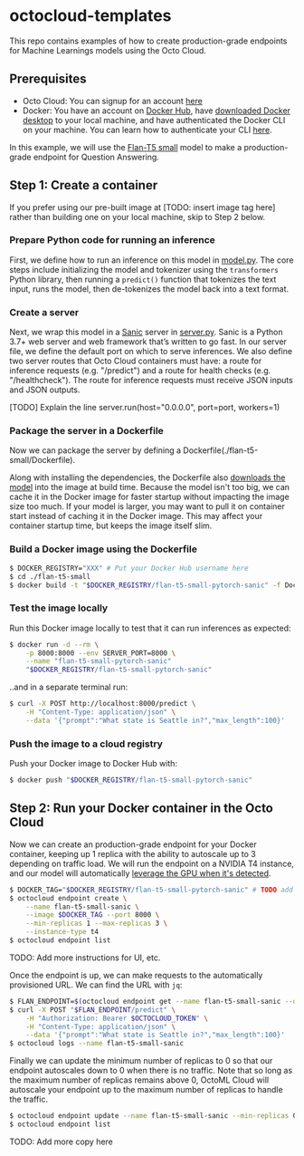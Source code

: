 # octocloud-templates

This repo contains examples of how to create production-grade endpoints for Machine Learnings models using the Octo Cloud.

## Prerequisites

- Octo Cloud: You can signup for an account [here](https://octoml.ai/cp/model-serving-compute-access/)
- Docker: You have an account on [Docker Hub][dockerHub], have [downloaded Docker desktop](https://www.docker.com/products/docker-desktop/) to your local machine, and have authenticated the Docker CLI
  on your machine. You can learn how to authenticate your CLI [here][dockerCLIAuth].


In this example, we will use the [Flan-T5 small](https://huggingface.co/google/flan-t5-small) model to make a production-grade endpoint for Question Answering.

## Step 1: Create a container
If you prefer using our pre-built image at [TODO: insert image tag here] rather than building one on your local machine, skip to Step 2 below.

### Prepare Python code for running an inference

First, we define how to run an inference on this model in [model.py](./flan-t5-small/model.py). The core steps include initializing the model and tokenizer using the `transformers` Python library, then running a `predict()` function that tokenizes the text input, runs the model, then de-tokenizes the model back into a text format.

### Create a server
Next, we wrap this model in a [Sanic][sanic] server in [server.py](./flan-t5-small/server.py). Sanic is a Python 3.7+ web server and web framework that’s written to go fast. In our server file, we define the default port on which to serve inferences. We also define two server routes that Octo Cloud containers must have: a route for inference requests (e.g. "/predict") and a route for health checks (e.g. "/healthcheck"). The route for inference requests must receive JSON inputs and JSON outputs.

[TODO] Explain the line server.run(host="0.0.0.0", port=port, workers=1)

### Package the server in a Dockerfile

Now we can package the server by defining a Dockerfile(./flan-t5-small/Dockerfile). 

Along with installing the dependencies, the Dockerfile also [downloads the model](./flan-t5-small/model.py)
into the image at build time. Because the model isn't too big, we can cache it in the Docker image for faster
startup without impacting the image size too much. If your model is larger, you may want to pull it on container
start instead of caching it in the Docker image. This may affect your container startup time, but keeps the
image itself slim.


### Build a Docker image using the Dockerfile

```sh
$ DOCKER_REGISTRY="XXX" # Put your Docker Hub username here
$ cd ./flan-t5-small
$ docker build -t "$DOCKER_REGISTRY/flan-t5-small-pytorch-sanic" -f Dockerfile .
```

### Test the image locally
Run this Docker image locally to test that it can run inferences as expected:

```sh
$ docker run -d --rm \
    -p 8000:8000 --env SERVER_PORT=8000 \
    --name "flan-t5-small-pytorch-sanic"
  	"$DOCKER_REGISTRY/flan-t5-small-pytorch-sanic" 
```

..and in a separate terminal run:

```sh
$ curl -X POST http://localhost:8000/predict \
    -H "Content-Type: application/json" \
    --data '{"prompt":"What state is Seattle in?","max_length":100}'
```

### Push the image to a cloud registry

Push your Docker image to Docker Hub with:
```sh
$ docker push "$DOCKER_REGISTRY/flan-t5-small-pytorch-sanic"
```

## Step 2: Run your Docker container in the Octo Cloud

Now we can create an production-grade endpoint for your Docker container, keeping up 1 replica with the ability to autoscale up to 3 depending on traffic load. We will run the endpoint on a NVIDIA T4 instance, and our model will automatically
[leverage the GPU when it's detected](./flan-t5-small/model.py).

```sh
$ DOCKER_TAG="$DOCKER_REGISTRY/flan-t5-small-pytorch-sanic" # TODO add pre-built image tag here
$ octocloud endpoint create \
    --name flan-t5-small-sanic \
    --image $DOCKER_TAG --port 8000 \
    --min-replicas 1 --max-replicas 3 \
    --instance-type t4
$ octocloud endpoint list
```

TODO: Add more instructions for UI, etc.

Once the endpoint is up, we can make requests to the automatically provisioned URL. We can
find the URL with `jq`:

```sh
$ FLAN_ENDPOINT=$(octocloud endpoint get --name flan-t5-small-sanic --output json | jq -r '.endpoint')
$ curl -X POST "$FLAN_ENDPOINT/predict" \
    -H "Authorization: Bearer $OCTOCLOUD_TOKEN" \
    -H "Content-Type: application/json" \
    --data '{"prompt":"What state is Seattle in?","max_length":100}'
$ octocloud logs --name flan-t5-small-sanic
```

Finally we can update the minimum number of replicas to 0 so that our endpoint autoscales down to 0 when there is no traffic.
Note that so long as the maximum number of replicas remains above 0, OctoML Cloud will autoscale your endpoint
up to the maximum number of replicas to handle the traffic.

```sh
$ octocloud endpoint update --name flan-t5-small-sanic --min-replicas 0
$ octocloud endpoint list
```

TODO: Add more copy here

[dockerCLIAuth]: https://docs.docker.com/engine/reference/commandline/login/
[dockerHub]: https://hub.docker.com/
[flant5small]: https://huggingface.co/google/flan-t5-small
[sanic]: https://sanic.dev/en/
